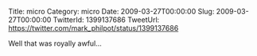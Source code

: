 Title: micro
Category: micro
Date: 2009-03-27T00:00:00
Slug: 2009-03-27T00:00:00
TwitterId: 1399137686
TweetUrl: https://twitter.com/mark_philpot/status/1399137686

Well that was royally awful...